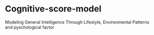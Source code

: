 # Cognitive-score-model
Modeling General Intelligence Through Lifestyle, Environmental Patterns and pyschological factor
